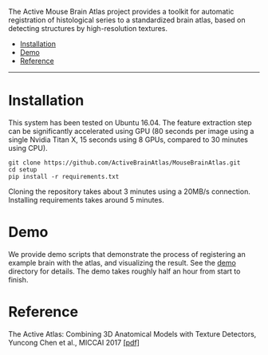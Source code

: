 The Active Mouse Brain Atlas project provides a toolkit for automatic registration of histological series to a standardized brain atlas, based on detecting structures by high-resolution textures.

- [Installation](#installation)
- [Demo](#demo)
- [Reference](#reference)

----

# Installation

This system has been tested on Ubuntu 16.04. The feature extraction step can be significantly accelerated using GPU (80 seconds per image using a single Nvidia Titan X, 15 seconds using 8 GPUs, compared to 30 minutes using CPU).

```
git clone https://github.com/ActiveBrainAtlas/MouseBrainAtlas.git
cd setup
pip install -r requirements.txt
```

Cloning the repository takes about 3 minutes using a 20MB/s connection. Installing requirements takes around 5 minutes.

# Demo

We provide demo scripts that demonstrate the process of registering an example brain with the atlas, and visualizing the result. See the [demo](demo) directory for details. The demo takes roughly half an hour from start to finish.

# Reference

The Active Atlas: Combining 3D Anatomical Models with Texture Detectors, Yuncong Chen et al., MICCAI 2017 [[pdf]](https://arxiv.org/pdf/1702.08606.pdf)

